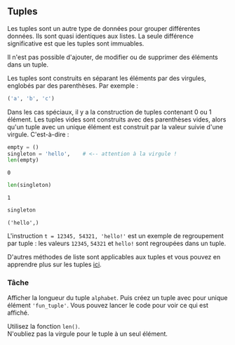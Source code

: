 ## Tuples

Les tuples sont un autre type de données pour grouper différentes données.
Ils sont quasi identiques aux listes.
La seule différence significative est que les tuples sont immuables.

<div class='hint'>Il n'est pas possible d'ajouter, de modifier ou de supprimer des éléments dans un tuple.</div>

Les tuples sont construits en séparant les éléments par des virgules, englobés par des parenthèses. 
Par exemple : 

```python
('a', 'b', 'c')
```
 
Dans les cas spéciaux, il y a la construction de tuples contenant 0 ou 1 élément.
Les tuples vides sont construits avec des parenthèses vides,
alors qu'un tuple avec un unique élément est construit par la valeur suivie d'une virgule. C'est-à-dire :

```python
empty = ()
singleton = 'hello',    # <-- attention à la virgule !
len(empty)
```
```text
0
```
```python
len(singleton)
```
```text
1
```
```python
singleton
```
```text
('hello',)
```

L'instruction `t = 12345, 54321, 'hello!'` est un exemple de regroupement par tuple :
les valeurs `12345`, `54321` et `hello!` sont regroupées dans un tuple.

D'autres méthodes de liste sont applicables aux tuples et vous pouvez en apprendre plus sur les tuples 
<a href="https://docs.python.org/3/tutorial/datastructures.html#tuples-and-sequences">ici</a>.


### Tâche
Afficher la longueur du tuple `alphabet`. Puis créez un tuple avec pour unique élément `'fun_tuple'`.
Vous pouvez lancer le code pour voir ce qui est affiché.

<div class='hint'>Utilisez la fonction <code>len()</code>.</div>

<div class='hint'>N'oubliez pas la virgule pour le tuple à un seul élément.</div>
